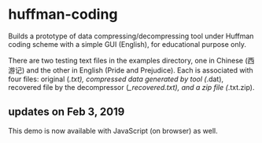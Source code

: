 # huffman-coding
Builds a prototype of data compressing/decompressing tool under Huffman coding scheme with a simple GUI (English), for educational purpose only.

There are two testing text files in the examples directory, one in Chinese (西游记) and the other in English (Pride and Prejudice). Each is associated with four files: original (*.txt), compressed data generated by tool (*.dat), recovered file by the decompressor (*_recovered.txt), and a zip file (*.txt.zip).

## updates on Feb 3, 2019
This demo is now available with JavaScript (on browser) as well.
